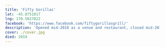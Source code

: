 ```yaml
---
title: 'Fifty Gorillas'
lat: -45.8751817
lng: 170.5027822
facebook: 'https://www.facebook.com/fiftygorillasgrill/'
description: 'Opened mid-2018 as a venue and restaurant, closed mid-2019. Previously at this location was a really gross nightclub called Brimstone.'
cover: ./cover.jpg
died: 2019
---
```

